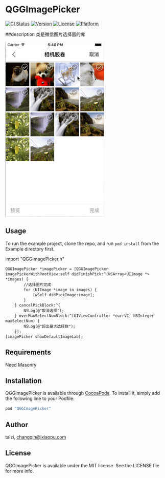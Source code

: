 # QGGImagePicker

[![CI Status](http://img.shields.io/travis/taizi/QGGImagePicker.svg?style=flat)](https://travis-ci.org/taizi/QGGImagePicker)
[![Version](https://img.shields.io/cocoapods/v/QGGImagePicker.svg?style=flat)](http://cocoapods.org/pods/QGGImagePicker)
[![License](https://img.shields.io/cocoapods/l/QGGImagePicker.svg?style=flat)](http://cocoapods.org/pods/QGGImagePicker)
[![Platform](https://img.shields.io/cocoapods/p/QGGImagePicker.svg?style=flat)](http://cocoapods.org/pods/QGGImagePicker)

##description
类是微信图片选择器的库

![image](https://raw.githubusercontent.com/infiniteQin/assets/master/QGGImagePicker/img.gif )

## Usage

To run the example project, clone the repo, and run `pod install` from the Example directory first.

import "QGGImagePicker.h"

```
QGGImagePicker *imagePicker = [QGGImagePicker imagePickerWithRootView:self didFinishPick:^(NSArray<UIImage *> *images) {
		//选择图片完成
        for (UIImage *image in images) {
            [wSelf didPickImage:image];
        }
    } cancelPickBlock:^{
        NSLog(@"取消选择");
    } overMaxSelectNumBlock:^(UIViewController *currVC, NSInteger maxSelectNum) {
        NSLog(@"超出最大选择数");
    }];
[imagePicker showDefaultImageLab];
```

## Requirements
Need Masonry
## Installation

QGGImagePicker is available through [CocoaPods](http://cocoapods.org). To install
it, simply add the following line to your Podfile:

```ruby
pod "QGGImagePicker"
```

## Author

taizi, changqin@ixiaopu.com

## License

QGGImagePicker is available under the MIT license. See the LICENSE file for more info.


